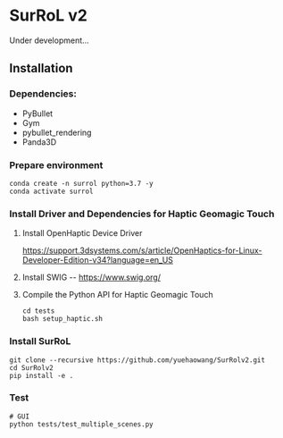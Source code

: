 # SurRoL v2

Under development...

## Installation

### Dependencies:

- PyBullet
- Gym
- pybullet_rendering
- Panda3D


### Prepare environment

```shell
conda create -n surrol python=3.7 -y
conda activate surrol
```
### Install Driver and Dependencies for Haptic Geomagic Touch

1. Install OpenHaptic Device Driver

    https://support.3dsystems.com/s/article/OpenHaptics-for-Linux-Developer-Edition-v34?language=en_US

2. Install SWIG -- https://www.swig.org/

3. Compile the Python API for Haptic Geomagic Touch
    ```shell
    cd tests
    bash setup_haptic.sh
    ```
    
### Install SurRoL

```shell
git clone --recursive https://github.com/yuehaowang/SurRolv2.git
cd SurRolv2
pip install -e .
```

### Test

```shell
# GUI
python tests/test_multiple_scenes.py
```
